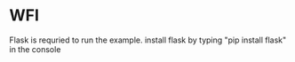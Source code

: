 # WFI
Flask is requried to run the example. install flask by typing
"pip install flask"
in the console
